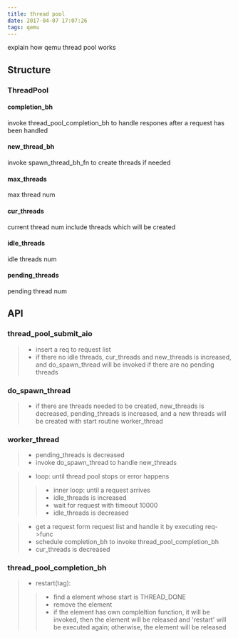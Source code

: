 ```yaml
---
title: thread pool
date: 2017-04-07 17:07:26
tags: qemu
---
```


  explain how qemu thread pool works

<!-- more -->

## Structure

### ThreadPool

#### completion_bh
  invoke thread_pool_completion_bh to handle respones after a request has been handled

#### new_thread_bh
  invoke spawn_thread_bh_fn to create threads if needed

#### max_threads 
  max thread num

#### cur_threads 
  current thread num include threads which will be created

#### idle_threads
  idle threads num

#### pending_threads 
  pending thread num


## API
### thread_pool_submit_aio 
>* insert a req to request list 
>* if there no idle threads, cur_threads and new_threads is increased, and do_spawn_thread will be invoked if there are no pending threads

### do_spawn_thread
>* if there are threads needed to be created, new_threads is decreased, pending_threads is increased, and a new threads will be created with start routine worker_thread

### worker_thread
>* pending_threads is decreased
>* invoke do_spawn_thread to handle new_threads

>* loop: until thread pool stops or error happens
>>* inner loop: until a request arrives
>>* idle_threads is increased
>>* wait for request with timeout 10000
>>* idle_threads is decreased

>* get a request form request list and handle it by executing req->func
>* schedule completion_bh to invoke thread_pool_completion_bh
>* cur_threads is decreased

### thread_pool_completion_bh
>* restart(tag):
>>* find a element whose start is THREAD_DONE
>>* remove the element
>>* if the element has own compleltion function, it will be invoked, then the element will be released and 'restart' will be executed again; otherwise, the element will be released
